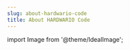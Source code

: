 ```yaml
---
slug: about-hardwario-code
title: About HARDWARIO Code
---
```

import Image from '@theme/IdealImage';
